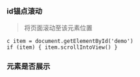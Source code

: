 <!-- 
title: 09-实战
sort: 
--> 

### id锚点滚动

> 将页面滚动至该元素位置

```react
c item = document.getElementById('demo')
if (item) { item.scrollIntoView() }
```

### 元素是否展示

```react

```

